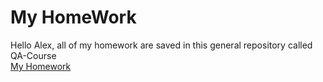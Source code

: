 # My HomeWork
Hello Alex, all of my homework are saved in this general repository called QA-Course
<br><a href="https://github.com/VladFeldfix/QA-Course.git">My Homework</a>
